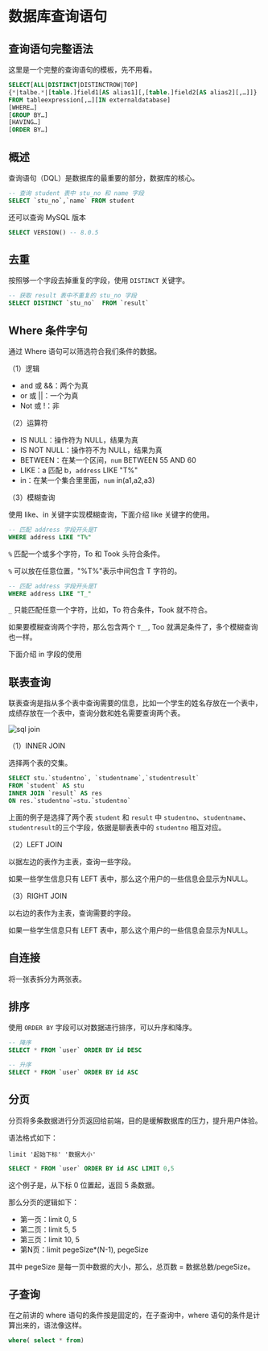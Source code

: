 # 数据库查询语句

## 查询语句完整语法

这里是一个完整的查询语句的模板，先不用看。

```sql
SELECT[ALL|DISTINCT|DISTINCTROW|TOP]
{*|talbe.*|[table.]field1[AS alias1][,[table.]field2[AS alias2][,…]]}
FROM tableexpression[,…][IN externaldatabase]
[WHERE…]
[GROUP BY…]
[HAVING…]
[ORDER BY…]
```

## 概述

查询语句（DQL）是数据库的最重要的部分，数据库的核心。

```sql
-- 查询 student 表中 stu_no 和 name 字段
SELECT `stu_no`,`name` FROM student
```

还可以查询 MySQL 版本

```sql
SELECT VERSION() -- 8.0.5
```

## 去重

按照够一个字段去掉重复的字段，使用 `DISTINCT` 关键字。

```sql
-- 获取 result 表中不重复的 stu_no 字段
SELECT DISTINCT `stu_no`  FROM `result`
```

## Where 条件字句

通过 Where 语句可以筛选符合我们条件的数据。

（1）逻辑

- and 或 &&：两个为真
- or 或 ||：一个为真
- Not 或 !：非

（2）运算符

- IS NULL：操作符为 NULL，结果为真
- IS NOT NULL：操作符不为 NULL，结果为真
- BETWEEN：在某一个区间，`num` BETWEEN 55 AND 60
- LIKE：a 匹配 b，`address` LIKE "T%"
- in：在某一个集合里里面，`num` in(a1,a2,a3)

（3）模糊查询

使用 like、in 关键字实现模糊查询，下面介绍 like 关键字的使用。

```sql
-- 匹配 address 字段开头是T
WHERE address LIKE "T%"
```

`%` 匹配一个或多个字符，To 和 Took 头符合条件。

`%` 可以放在任意位置，"%T%"表示中间包含 T 字符的。

```sql
-- 匹配 address 字段开头是T
WHERE address LIKE "T_"
```

`_` 只能匹配任意一个字符，比如，To 符合条件，Took 就不符合。

如果要模糊查询两个字符，那么包含两个 `T__`, Too 就满足条件了，多个模糊查询也一样。

下面介绍 in 字段的使用

## 联表查询

联表查询是指从多个表中查询需要的信息，比如一个学生的姓名存放在一个表中，成绩存放在一个表中，查询分数和姓名需要查询两个表。

![sql join](https://gimg2.baidu.com/image_search/src=http%3A%2F%2Fresource.shangmayuan.com%2Fdroxy-blog%2F2019%2F11%2F18%2F27f7d58bf4274d5ebf6bf2c524f56c6c-2.JPEG&refer=http%3A%2F%2Fresource.shangmayuan.com&app=2002&size=f9999,10000&q=a80&n=0&g=0n&fmt=jpeg?sec=1643009202&t=27affb5be2188a8e379fa899bb4ba8f5)

（1）INNER JOIN

选择两个表的交集。

```sql
SELECT stu.`studentno`, `studentname`,`studentresult`
FROM `student` AS stu
INNER JOIN `result` AS res
ON res.`studentno`=stu.`studentno`
```

上面的例子是选择了两个表 `student` 和 `result` 中 `studentno`、`studentname`、`studentresult`的三个字段，依据是聊表表中的 `studentno` 相互对应。

（2）LEFT JOIN

以据左边的表作为主表，查询一些字段。

如果一些学生信息只有 LEFT 表中，那么这个用户的一些信息会显示为NULL。

（3）RIGHT JOIN

以右边的表作为主表，查询需要的字段。

如果一些学生信息只有 LEFT 表中，那么这个用户的一些信息会显示为NULL。

## 自连接

将一张表拆分为两张表。

## 排序

使用 `ORDER BY` 字段可以对数据进行排序，可以升序和降序。

```sql
-- 降序
SELECT * FROM `user` ORDER BY id DESC

-- 升序
SELECT * FROM `user` ORDER BY id ASC
```

## 分页

分页将多条数据进行分页返回给前端，目的是缓解数据库的压力，提升用户体验。

语法格式如下：

```text
limit '起始下标' '数据大小'
```

```sql
SELECT * FROM `user` ORDER BY id ASC LIMIT 0,5
```

这个例子是，从下标 0 位置起，返回 5 条数据。

那么分页的逻辑如下：

- 第一页：limit 0, 5
- 第二页：limit 5, 5
- 第三页：limit 10, 5
- 第N页：limit pegeSize*(N-1), pegeSize

其中 pegeSize 是每一页中数据的大小，那么，总页数 = 数据总数/pegeSize。

## 子查询

在之前讲的 where 语句的条件按是固定的，在子查询中，where 语句的条件是计算出来的，语法像这样。

```sql
where( select * from)
```
